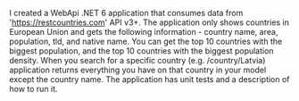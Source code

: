I created a WebApi .NET 6 application that consumes data from 'https://restcountries.com' API v3+. The application only shows countries in European Union and gets the following information - country name, area, population, tld, and native name. You can get the top 10 countries with the biggest population, and the top 10 countries with the biggest population density. When you search for a specific country (e.g. /country/Latvia) application returns everything you have on that country in your model except the country name. The application has unit tests and a description of how to run it.
